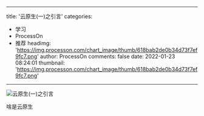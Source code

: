 
---
title: '云原生(一)之引言'
categories: 
 - 学习
 - ProcessOn
 - 推荐
headimg: 'https://img.processon.com/chart_image/thumb/618bab2de0b34d73f7ef9fc7.png'
author: ProcessOn
comments: false
date: 2022-01-23 08:24:01
thumbnail: 'https://img.processon.com/chart_image/thumb/618bab2de0b34d73f7ef9fc7.png'
---

<div>   
<img class="thumb" alt="云原生(一)之引言" src="https://img.processon.com/chart_image/thumb/618bab2de0b34d73f7ef9fc7.png" referrerpolicy="no-referrer">
<p>啥是云原生</p>  
</div>
            